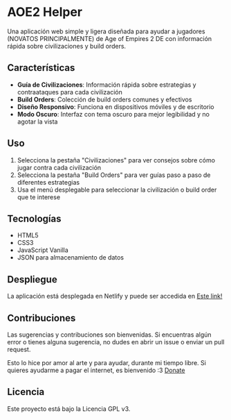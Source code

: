 # AOE2 Helper

Una aplicación web simple y ligera diseñada para ayudar a jugadores (NOVATOS PRINCIPALMENTE) de Age of Empires 2 DE con información rápida sobre civilizaciones y build orders.

## Características

- **Guía de Civilizaciones**: Información rápida sobre estrategias y contraataques para cada civilización
- **Build Orders**: Colección de build orders comunes y efectivos
- **Diseño Responsivo**: Funciona en dispositivos móviles y de escritorio
- **Modo Oscuro**: Interfaz con tema oscuro para mejor legibilidad y no agotar la vista

## Uso

1. Selecciona la pestaña "Civilizaciones" para ver consejos sobre cómo jugar contra cada civilización
2. Selecciona la pestaña "Build Orders" para ver guías paso a paso de diferentes estrategias
3. Usa el menú desplegable para seleccionar la civilización o build order que te interese

## Tecnologías

- HTML5
- CSS3
- JavaScript Vanilla
- JSON para almacenamiento de datos

## Despliegue

La aplicación está desplegada en Netlify y puede ser accedida en [Este link!](https://aoe2-helper.netlify.app/)

## Contribuciones

Las sugerencias y contribuciones son bienvenidas. Si encuentras algún error o tienes alguna sugerencia, no dudes en abrir un issue o enviar un pull request.

Esto lo hice por amor al arte y para ayudar, durante mi tiempo libre.
Si quieres ayudarme a pagar el internet, es bienvenido :3 [Donate](https://ko-fi.com/lkzmini)

## Licencia

Este proyecto está bajo la Licencia GPL v3. 